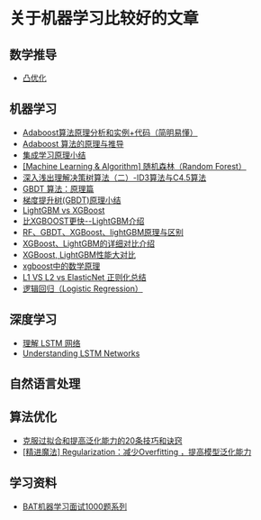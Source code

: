 # 关于机器学习比较好的文章

## 数学推导
- [凸优化](https://blog.csdn.net/wangchy29/article/details/86499918)
## 机器学习
- [Adaboost算法原理分析和实例+代码（简明易懂）](https://blog.csdn.net/guyuealian/article/details/70995333)
- [Adaboost 算法的原理与推导](https://blog.csdn.net/v_JULY_v/article/details/40718799)
- [集成学习原理小结](https://www.cnblogs.com/pinard/p/6131423.html)
- [[Machine Learning & Algorithm] 随机森林（Random Forest）](https://www.cnblogs.com/maybe2030/p/4585705.html)
- [深入浅出理解决策树算法（二）-ID3算法与C4.5算法](https://zhuanlan.zhihu.com/p/26760551)
- [GBDT 算法：原理篇](https://cloud.tencent.com/developer/article/1005611)
- [梯度提升树(GBDT)原理小结](https://www.cnblogs.com/pinard/p/6140514.html)
- [LightGBM vs XGBoost](https://zhuanlan.zhihu.com/p/31148458)
- [比XGBOOST更快--LightGBM介绍](https://zhuanlan.zhihu.com/p/25308051)
- [RF、GBDT、XGBoost、lightGBM原理与区别](https://blog.csdn.net/data_scientist/article/details/79022025)
- [XGBoost、LightGBM的详细对比介绍](https://www.cnblogs.com/infaraway/p/7890558.html)
- [XGBoost, LightGBM性能大对比](https://zhuanlan.zhihu.com/p/24498293)
- [xgboost中的数学原理](https://blog.csdn.net/a358463121/article/details/68617389)
- [L1 VS L2 vs ElasticNet 正则化总结](https://www.cnblogs.com/fredkeke/p/9981388.html)
- [逻辑回归（Logistic Regression）](https://zhuanlan.zhihu.com/p/28408516)

## 深度学习
- [理解 LSTM 网络](https://www.jianshu.com/p/9dc9f41f0b29)
- [Understanding LSTM Networks](https://colah.github.io/posts/2015-08-Understanding-LSTMs/)

## 自然语言处理



## 算法优化
- [克服过拟合和提高泛化能力的20条技巧和诀窍](https://blog.csdn.net/starzhou/article/details/52754436)
- [[精进魔法] Regularization：减少Overfitting ，提高模型泛化能力](https://ithelp.ithome.com.tw/articles/10203371)
## 学习资料
- [BAT机器学习面试1000题系列](https://blog.csdn.net/v_JULY_v/column/info/17609)
